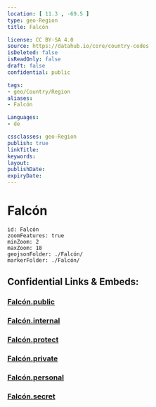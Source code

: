 ```yaml
---
location: [ 11.3 , -69.5 ] 
type: geo-Region
title: Falcón

license: CC BY-SA 4.0
source: https://datahub.io/core/country-codes
isDeleted: false
isReadOnly: false
draft: false
confidential: public

tags:
- geo/Country/Region
aliases:
- Falcón

Languages:
- de

cssclasses: geo-Region
publish: true
linkTitle: 
keywords: 
layout: 
publishDate: 
expiryDate: 
---
```


# Falcón

```leaflet
id: Falcón
zoomFeatures: true 
minZoom: 2 
maxZoom: 18
geojsonFolder: ./Falcón/
markerFolder: ./Falcón/
```


## Confidential Links & Embeds: 

### [Falcón.public](/_public/\Earth\Continent\America~South\Venezuela\States~VenezuelaFalcón.public.md) 

### [Falcón.internal](/_internal/\Earth\Continent\America~South\Venezuela\States~VenezuelaFalcón.internal.md) 

### [Falcón.protect](/_protect/\Earth\Continent\America~South\Venezuela\States~VenezuelaFalcón.protect.md) 

### [Falcón.private](/_private/\Earth\Continent\America~South\Venezuela\States~VenezuelaFalcón.private.md) 

### [Falcón.personal](/_personal/\Earth\Continent\America~South\Venezuela\States~VenezuelaFalcón.personal.md) 

### [Falcón.secret](/_secret/\Earth\Continent\America~South\Venezuela\States~VenezuelaFalcón.secret.md)

